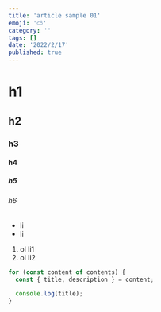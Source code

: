```yaml
---
title: 'article sample 01'
emoji: '⛅'
category: ''
tags: []
date: '2022/2/17'
published: true
---
```


# h1

## h2

### h3

#### h4

##### h5

###### h6

- li
- li

1. ol li1
2. ol li2

```javascript
for (const content of contents) {
  const { title, description } = content;

  console.log(title);
}
```
